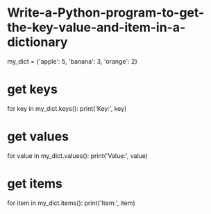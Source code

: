 # Write-a-Python-program-to-get-the-key-value-and-item-in-a-dictionary

my_dict = {'apple': 5, 'banana': 3, 'orange': 2}
# get keys
for key in my_dict.keys():
 print('Key:', key)
# get values
for value in my_dict.values():
 print('Value:', value)
# get items
for item in my_dict.items():
 print('Item:', item)
